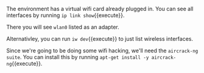 The environment has a virtual wifi card already plugged in. You can see all interfaces by running `ip link show`{{execute}}.

There you will see `wlan0` listed as an adapter.

Alternativley, you can run `iw dev`{{execute}} to just list wireless interfaces.

Since we're going to be doing some wifi hacking, we'll need the `aircrack-ng suite`. You can install this by running `apt-get install -y aircrack-ng`{{execute}}.

